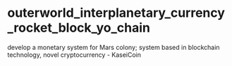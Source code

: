 # outerworld_interplanetary_currency_rocket_block_yo_chain
develop a monetary system for Mars colony; system based in blockchain technology, novel cryptocurrency -  KaseiCoin
